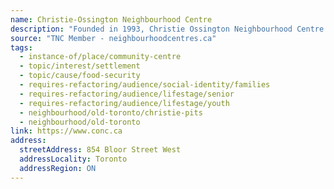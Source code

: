 ```yaml
---
name: Christie-Ossington Neighbourhood Centre
description: "Founded in 1993, Christie Ossington Neighbourhood Centre (CONC) is a multi-service agency in West Downtown Toronto providing essential and innovative services for vulnerable community members. We provide free programs, services and supports for children, youth, adults and seniors living in poverty, including community members who are newcomers, sole-support parents, challenged by mental and physical health issues, lacking food and income security, homeless, underhoused, and experiencing other barriers to living healthy lives and participating fully in community."
source: "TNC Member - neighbourhoodcentres.ca"
tags:
  - instance-of/place/community-centre
  - topic/interest/settlement
  - topic/cause/food-security
  - requires-refactoring/audience/social-identity/families
  - requires-refactoring/audience/lifestage/senior
  - requires-refactoring/audience/lifestage/youth
  - neighbourhood/old-toronto/christie-pits
  - neighbourhood/old-toronto
link: https://www.conc.ca
address:
  streetAddress: 854 Bloor Street West
  addressLocality: Toronto
  addressRegion: ON
---
```

